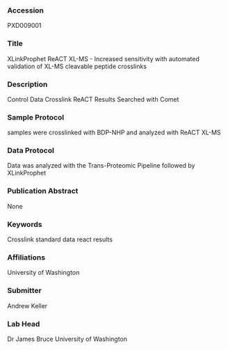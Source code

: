 ### Accession
PXD009001

### Title
XLinkProphet ReACT XL-MS -  Increased sensitivity with automated validation of XL-MS cleavable peptide crosslinks

### Description
Control Data Crosslink ReACT Results Searched with Comet

### Sample Protocol
samples were crosslinked with BDP-NHP and analyzed with ReACT XL-MS

### Data Protocol
Data was analyzed with the Trans-Proteomic Pipeline followed by XLinkProphet

### Publication Abstract
None

### Keywords
Crosslink standard data react results

### Affiliations
University of Washington

### Submitter
Andrew Keller

### Lab Head
Dr James Bruce
University of Washington


